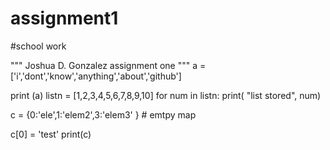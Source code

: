 # assignment1
#school work

"""
Joshua D. Gonzalez 
assignment one
"""
a = ['i','dont','know','anything','about','github']


print (a)
listn = [1,2,3,4,5,6,7,8,9,10]
for num in listn:
    print( "list stored", num)

     
c = {0:'ele',1:'elem2',3:'elem3' } # emtpy map

c[0] = 'test'
print(c)
